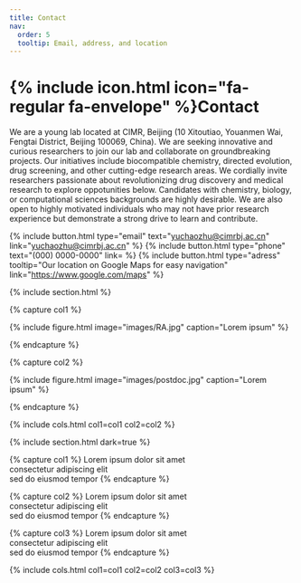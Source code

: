 ```yaml
---
title: Contact
nav:
  order: 5
  tooltip: Email, address, and location
---
```


# {% include icon.html icon="fa-regular fa-envelope" %}Contact

We are a young lab located at CIMR, Beijing (10 Xitoutiao, Youanmen Wai, Fengtai District, Beijing 100069, China). We are seeking innovative and curious researchers to join our lab and collaborate on groundbreaking projects. Our initiatives include biocompatible chemistry, directed evolution, drug screening, and other cutting-edge research areas. We cordially invite researchers passionate about revolutionizing drug discovery and medical research to explore oppotunities below. Candidates with chemistry, biology, or computational sciences backgrounds are highly desirable. We are also open to highly motivated individuals who may not have prior research experience but demonstrate a strong drive to learn and contribute.

{%
  include button.html
  type="email"
  text="yuchaozhu@cimrbj.ac.cn"
  link="yuchaozhu@cimrbj.ac.cn"
%}
{%
  include button.html
  type="phone"
  text="(000) 0000-0000"
  link=
%}
{%
  include button.html
  type="adress"
  tooltip="Our location on Google Maps for easy navigation"
  link="https://www.google.com/maps"
%}

{% include section.html %}

{% capture col1 %}

{%
  include figure.html
  image="images/RA.jpg"
  caption="Lorem ipsum"
%}

{% endcapture %}

{% capture col2 %}

{%
  include figure.html
  image="images/postdoc.jpg"
  caption="Lorem ipsum"
%}

{% endcapture %}

{% include cols.html col1=col1 col2=col2 %}

{% include section.html dark=true %}

{% capture col1 %}
Lorem ipsum dolor sit amet  
consectetur adipiscing elit  
sed do eiusmod tempor
{% endcapture %}

{% capture col2 %}
Lorem ipsum dolor sit amet  
consectetur adipiscing elit  
sed do eiusmod tempor
{% endcapture %}

{% capture col3 %}
Lorem ipsum dolor sit amet  
consectetur adipiscing elit  
sed do eiusmod tempor
{% endcapture %}

{% include cols.html col1=col1 col2=col2 col3=col3 %}
